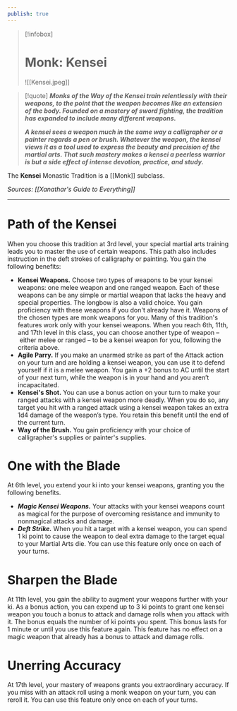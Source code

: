 ```yaml
---
publish: true
---
```

> [!infobox]
> # Monk: Kensei
> ![[Kensei.jpeg]]

> [!quote]
> **_Monks of the Way of the Kensei train relentlessly with their weapons, to the point that the weapon becomes like an extension of the body. Founded on a mastery of sword fighting, the tradition has expanded to include many different weapons._**
> 
> **_A kensei sees a weapon much in the same way a calligrapher or a painter regards a pen or brush. Whatever the weapon, the kensei views it as a tool used to express the beauty and precision of the martial arts. That such mastery makes a kensei a peerless warrior is but a side effect of intense devotion, practice, and study._**

The **Kensei** Monastic Tradition is a [[Monk]] subclass.

*Sources: [[Xanathar's Guide to Everything]]*
***
# Path of the Kensei
When you choose this tradition at 3rd level, your special martial arts training leads you to master the use of certain weapons. This path also includes instruction in the deft strokes of calligraphy or painting. You gain the following benefits:
- **Kensei Weapons.** Choose two types of weapons to be your kensei weapons: one melee weapon and one ranged weapon. Each of these weapons can be any simple or martial weapon that lacks the heavy and special properties. The longbow is also a valid choice. You gain proficiency with these weapons if you don't already have it. Weapons of the chosen types are monk weapons for you. Many of this tradition's features work only with your kensei weapons. When you reach 6th, 11th, and 17th level in this class, you can choose another type of weapon – either melee or ranged – to be a kensei weapon for you, following the criteria above.
- **Agile Parry.** If you make an unarmed strike as part of the Attack action on your turn and are holding a kensei weapon, you can use it to defend yourself if it is a melee weapon. You gain a +2 bonus to AC until the start of your next turn, while the weapon is in your hand and you aren’t incapacitated.
- **Kensei's Shot.** You can use a bonus action on your turn to make your ranged attacks with a kensei weapon more deadly. When you do so, any target you hit with a ranged attack using a kensei weapon takes an extra 1d4 damage of the weapon’s type. You retain this benefit until the end of the current turn.
- **Way of the Brush.** You gain proficiency with your choice of calligrapher's supplies or painter's supplies.
# One with the Blade
At 6th level, you extend your ki into your kensei weapons, granting you the following benefits.
- **_Magic Kensei Weapons._** Your attacks with your kensei weapons count as magical for the purpose of overcoming resistance and immunity to nonmagical attacks and damage.
- **_Deft Strike._** When you hit a target with a kensei weapon, you can spend 1 ki point to cause the weapon to deal extra damage to the target equal to your Martial Arts die. You can use this feature only once on each of your turns.
# Sharpen the Blade
At 11th level, you gain the ability to augment your weapons further with your ki. As a bonus action, you can expend up to 3 ki points to grant one kensei weapon you touch a bonus to attack and damage rolls when you attack with it. The bonus equals the number of ki points you spent. This bonus lasts for 1 minute or until you use this feature again. This feature has no effect on a magic weapon that already has a bonus to attack and damage rolls.
# Unerring Accuracy
At 17th level, your mastery of weapons grants you extraordinary accuracy. If you miss with an attack roll using a monk weapon on your turn, you can reroll it. You can use this feature only once on each of your turns.